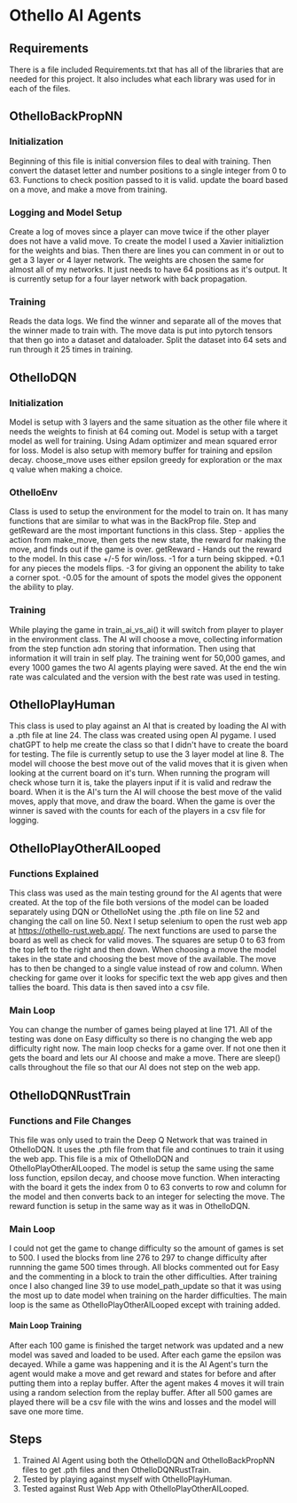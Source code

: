 # Othello AI Agents

## Requirements
There is a file included Requirements.txt that has all of the libraries that are needed for this project. It also includes what each library was used for in each of the files.

## OthelloBackPropNN

### Initialization
Beginning of this file is initial conversion files to deal with training.
Then convert the dataset letter and number positions to a single integer from 0 to 63. 
Functions to check position passed to it is valid. update the board based on a move, and make a move from training.

### Logging and Model Setup
Create a log of moves since a player can move twice if the other player does not have a valid move.
To create the model I used a Xavier initializtion for the weights and bias. Then there are lines you can comment in or out to get a 3 layer or 4 layer network.
The weights are chosen the same for almost all of my networks. It just needs to have 64 positions as it's output.
It is currently setup for a four layer network with back propagation.

### Training
Reads the data logs. We find the winner and separate all of the moves that the winner made to train with. 
The move data is put into pytorch tensors that then go into a dataset and dataloader.
Split the dataset into 64 sets and run through it 25 times in training. 


## OthelloDQN

### Initialization
Model is setup with 3 layers and the same situation as the other file where it needs the weights to finish at 64 coming out.
Model is setup with a target model as well for training. Using Adam optimizer and mean squared error for loss. Model is also setup with memory buffer for training and epsilon decay. 
choose_move uses either epsilon greedy for exploration or the max q value when making a choice.

### OthelloEnv
Class is used to setup the environment for the model to train on. It has many functions that are similar to what was in the BackProp file.
Step and getReward are  the most important functions in this class.
Step - applies the action from make_move, then gets the new state, the reward for making the move, and finds out if the game is over.
getReward - Hands out the reward to the model. In this case +/-5 for win/loss. -1 for a turn being skipped. +0.1 for any pieces the models flips.
-3 for giving an opponent the ability to take a corner spot.
-0.05 for the amount of spots the model gives the opponent the ability to play.

### Training
While playing the game in train_ai_vs_ai() it will switch from player to player in the environment class. 
The AI will choose a move, collecting information from the step function adn storing that information.
Then using that information it will train in self play.
The training went for 50,000 games, and every 1000 games the two AI agents playing were saved.
At the end the win rate was calculated and the version with the best rate was used in testing.


## OthelloPlayHuman
This class is used to play against an AI that is created by loading the AI with a .pth file at line 24.
The class was created using open AI pygame. I used chatGPT to help me create the class so that I didn't have to create the board for testing.
The file is currently setup to use the 3 layer model at line 8.
The model will choose the best move out of the valid moves that it is given when looking at the current board on it's turn.
When running the program will check whose turn it is, take the players input if it is valid and redraw the board.
When it is the AI's turn the AI will choose the best move of the valid moves, apply that move, and draw the board.
When the game is over the winner is saved with the counts for each of the players in a csv file for logging.


## OthelloPlayOtherAILooped

### Functions Explained
This class was used as the main testing ground for the AI agents that were created.
At the top of the file both versions of the model can be loaded separately using DQN or OthelloNet using the .pth file on line 52 and changing the call on line 50.
Next I setup selenium to open the rust web app at https://othello-rust.web.app/.
The next functions are used to parse the board as well as check for valid moves. The squares are setup 0 to 63 from the top left to the right and then down.
When choosing a move the model takes in the state and choosing the best move of the available. The move has to then be changed to a single value instead of row and column.
When checking for game over it looks for specific text the web app gives and then tallies the board. This data is then saved into a csv file. 

### Main Loop
You can change the number of games being played at line 171. All of the testing was done on Easy difficulty so there is no changing the web app difficulty right now.
The main loop checks for a game over. If not one then it gets the board and lets our AI choose and make a move.
There are sleep() calls throughout the file so that our AI does not step on the web app.

## OthelloDQNRustTrain

### Functions and File Changes
This file was only used to train the Deep Q Network that was trained in OthelloDQN. It uses the .pth file from that file and continues to train it using the web app.
This file is a mix of OthelloDQN and OthelloPlayOtherAILooped. The model is setup the same using the same loss function, epsilon decay, and choose move function. 
When interacting with the board it gets the index from 0 to 63 converts to row and column for the model and then converts back to an integer for selecting the move.
The reward function is setup in the same way as it was in OthelloDQN.

### Main Loop
I could not get the game to change difficulty so the amount of games is set to 500.
I used the blocks from line 276 to 297 to change difficulty after runnning the game 500 times through. All blocks commented out for Easy and the commenting in a block to train the other difficulties.
After training once I also changed line 39 to use model_path_update so that it was using the most up to date model when training on the harder difficulties. 
The main loop is the same as OthelloPlayOtherAILooped except with training added.

#### Main Loop Training
After each 100 game is finished the target network was updated and a new model was saved and loaded to be used.
After each game the epsilon was decayed.
While a game was happening and it is the AI Agent's turn the agent would make a move and get reward and states for before and after putting them into a replay buffer. 
After the agent makes 4 moves it will train using a random selection from the replay buffer.
After all 500 games are played there will be a csv file with the wins and losses and the model will save one more time.


## Steps
1. Trained AI Agent using both the OthelloDQN and OthelloBackPropNN files to get .pth files and then OthelloDQNRustTrain.
2. Tested by playing against myself with OthelloPlayHuman.
3. Tested against Rust Web App with OthelloPlayOtherAILooped.


